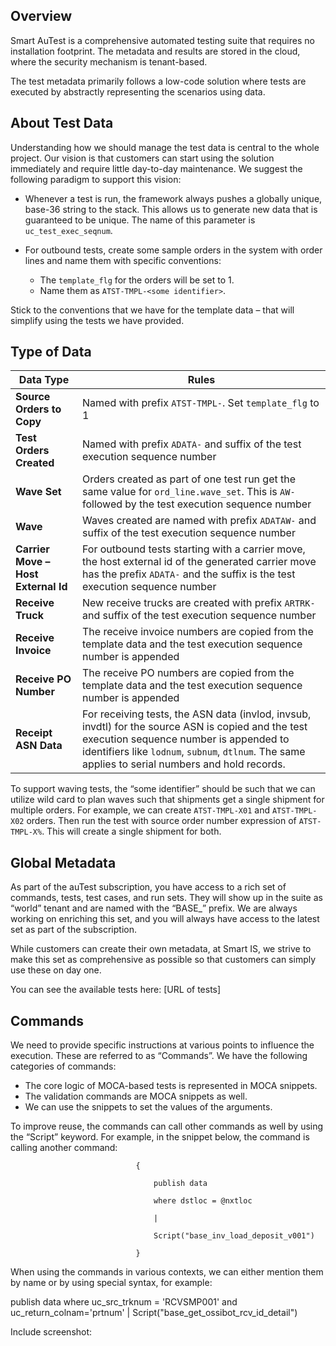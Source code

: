 ## Overview

Smart AuTest is a comprehensive automated testing suite that requires no installation footprint. The metadata and results are stored in the cloud, where the security mechanism is tenant-based.

The test metadata primarily follows a low-code solution where tests are executed by abstractly representing the scenarios using data.

## About Test Data

Understanding how we should manage the test data is central to the whole project. Our vision is that customers can start using the solution immediately and require little day-to-day maintenance. We suggest the following paradigm to support this vision:

- Whenever a test is run, the framework always pushes a globally unique, base-36 string to the stack. This allows us to generate new data that is guaranteed to be unique. The name of this parameter is `uc_test_exec_seqnum`.

- For outbound tests, create some sample orders in the system with order lines and name them with specific conventions:
  - The `template_flg` for the orders will be set to 1.
  - Name them as `ATST-TMPL-<some identifier>`.

Stick to the conventions that we have for the template data – that will simplify using the tests we have provided.

## Type of Data

| Data Type                  | Rules                                                                                  |
|----------------------------|----------------------------------------------------------------------------------------------|
| **Source Orders to Copy**  | Named with prefix `ATST-TMPL-`. Set `template_flg` to 1                                       |
| **Test Orders Created**    | Named with prefix `ADATA-` and suffix of the test execution sequence number                   |
| **Wave Set**               | Orders created as part of one test run get the same value for `ord_line.wave_set`. This is `AW-` followed by the test execution sequence number |
| **Wave**                   | Waves created are named with prefix `ADATAW-` and suffix of the test execution sequence number|
| **Carrier Move – Host External Id** | For outbound tests starting with a carrier move, the host external id of the generated carrier move has the prefix `ADATA-` and the suffix is the test execution sequence number |
| **Receive Truck**          | New receive trucks are created with prefix `ARTRK-` and suffix of the test execution sequence number |
| **Receive Invoice**        | The receive invoice numbers are copied from the template data and the test execution sequence number is appended |
| **Receive PO Number**      | The receive PO numbers are copied from the template data and the test execution sequence number is appended |
| **Receipt ASN Data**       | For receiving tests, the ASN data (invlod, invsub, invdtl) for the source ASN is copied and the test execution sequence number is appended to identifiers like `lodnum`, `subnum`, `dtlnum`. The same applies to serial numbers and hold records. |

To support waving tests, the “some identifier” should be such that we can utilize wild card to plan waves such that shipments get a single shipment for multiple orders. For example, we can create `ATST-TMPL-X01` and `ATST-TMPL-X02` orders. Then run the test with source order number expression of `ATST-TMPL-X%`. This will create a single shipment for both.

## Global Metadata

As part of the auTest subscription, you have access to a rich set of commands, tests, test cases, and run sets. They will show up in the suite as “world” tenant and are named with the “BASE_” prefix. We are always working on enriching this set, and you will always have access to the latest set as part of the subscription.

While customers can create their own metadata, at Smart IS, we strive to make this set as comprehensive as possible so that customers can simply use these on day one.

You can see the available tests here: [URL of tests]

## Commands

We need to provide specific instructions at various points to influence the execution. These are referred to as “Commands”. We have the following categories of commands:

- The core logic of MOCA-based tests is represented in MOCA snippets.
- The validation commands are MOCA snippets as well.
- We can use the snippets to set the values of the arguments.

To improve reuse, the commands can call other commands as well by using the “Script” keyword. For example, in the snippet below, the command is calling another command:

                                { 

                                    publish data 

                                    where dstloc = @nxtloc 

                                    | 

                                    Script("base_inv_load_deposit_v001") 

                                } 
When using the commands in various contexts, we can either mention them by name or by using special syntax, for example: 

publish data where uc_src_trknum = 'RCVSMP001' and uc_return_colnam='prtnum' | Script("base_get_ossibot_rcv_id_detail") 

Include screenshot: 
